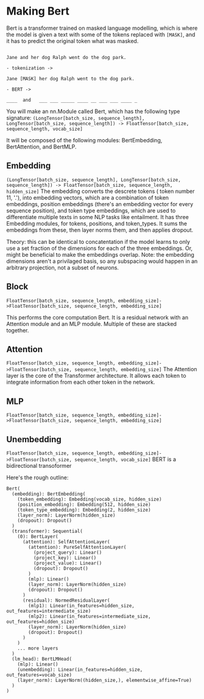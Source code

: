 # Making Bert


Bert is a transformer trained on masked language modelling, which is where the model is given a text with some of the tokens replaced with `[MASK]`, and it has to predict the original token what was masked. 

```

Jane and her dog Ralph went do the dog park.

- tokenization ->

Jane [MASK] her dog Ralph went to the dog park.

- BERT ->

____  and   ___ ___ _____ ____ __ ___ ___ ____ _

```
You will make an nn.Module called Bert, which has the following type signature: `(LongTensor[batch_size, sequence_length], LongTensor[batch_size, sequence_length]) -> FloatTensor[batch_size, sequence_length, vocab_size]`

It will be composed of the following modules: BertEmbedding, BertAttention, and BertMLP.

## Embedding

`(LongTensor[batch_size, sequence_length], LongTensor[batch_size, sequence_length]) -> FloatTensor[batch_size, sequence_length, hidden_size]`
The embedding converts the descrete tokens ( token number 11, '.'), into embedding vectors, which are a combination of token embeddings, position embeddings (there's an embedding vector for every sequence position), and token type embeddings, which are used to differentiate multiple texts in some NLP tasks like entailment.
It has three Embedding modules, for tokens, positions, and token_types. It sums the embeddings from these, then layer norms them, and then applies dropout.

Theory: this can be identical to concatentation if the model learns to only use a set fraction of the dimensions for each of the three embeddings. Or, might be beneficial to make the embeddings overlap. Note: the embedding dimensions aren't a privilaged basis, so any subspacing would happen in an arbitrary projection, not a subset of neurons.



## Block
`FloatTensor[batch_size, sequence_length, embedding_size]->FloatTensor[batch_size, sequence_length, embedding_size]`

This performs the core computation Bert. It is a residual network with an Attention module and an MLP module. Multiple of these are stacked together.

## Attention
`FloatTensor[batch_size, sequence_length, embedding_size]->FloatTensor[batch_size, sequence_length, embedding_size]`
The Attention layer is the core of the Transformer architecture. It allows each token to integrate information from each other token in the network.
## MLP
`FloatTensor[batch_size, sequence_length, embedding_size]->FloatTensor[batch_size, sequence_length, embedding_size]`

## Unembedding
`FloatTensor[batch_size, sequence_length, embedding_size]->FloatTensor[batch_size, sequence_length, vocab_size]`
BERT is a bidirectional transoformer

Here's the rough outline:
```
Bert(
  (embedding): BertEmbedding(
    (token_embedding): Embedding(vocab_size, hidden_size)
    (position_embedding): Embedding(512, hidden_size)
    (token_type_embedding): Embedding(2, hidden_size)
    (layer_norm): LayerNorm(hidden_size)
    (dropout): Dropout()
  )
  (transformer): Sequential(
    (0): BertLayer(
      (attention): SelfAttentionLayer(
        (attention): PureSelfAttentionLayer(
          (project_query): Linear()
          (project_key): Linear()
          (project_value): Linear()
          (dropout): Dropout()
        )
        (mlp): Linear()
        (layer_norm): LayerNorm(hidden_size)
        (dropout): Dropout()
      )
      (residual): NormedResidualLayer(
        (mlp1): Linear(in_features=hidden_size, out_features=intermediate_size)
        (mlp2): Linear(in_features=intermediate_size, out_features=hidden_size)
        (layer_norm): LayerNorm(hidden_size)
        (dropout): Dropout()
      )
    )
    ... more layers
  )
  (lm_head): BertLMHead(
    (mlp): Linear()
    (unembedding): Linear(in_features=hidden_size, out_features=vocab_size)
    (layer_norm): LayerNorm((hidden_size,), elementwise_affine=True)
  )
)
```